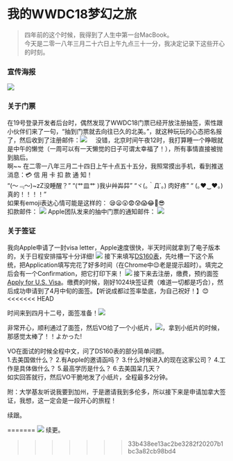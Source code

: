 # 我的WWDC18梦幻之旅

> 四年前的这个时候，我得到了人生中第一台MacBook。  
> 今天是二零一八年三月二十六日上午九点三十一分，我决定记录下这些开心的时刻。

### 宣传海报
![](images/wwdc18.png)

### 关于门票
在19号登录开发者后台时，偶然发现了WWDC18门票已经开放注册抽签，索性跟小伙伴们来了一句，“抽到门票就去向往已久的北美。”，就这种玩玩的心态把名报了，然后收到了注册邮件：![](images/03-19-2018-01.PNG)    
没错，北京时间午夜12时，我打算睡一个睁眼就是中午的懒觉（一周可以有一天懒觉的日子可谓太幸福了！），所有事情直接被抛到脑后。    
啊~~ 在二零一八年三月二十四日上午十点五十五分，我照常摸出手机，看到推送消息：💳 信 用 卡 扣 款 通 知！  
“(～﹃～)~zZ没睡醒？” “(艹皿艹 )我屮艸芔茻” “ヾ(｡｀Д´｡) 肉好疼” “ (｡♥‿♥｡)真的！！！！”     
如果有emoji表达心情可能是这样的： 😪😦😮😨😰😱😂🤣😎  
扣款邮件：
![](images/03-24-2018-01.JPG)
Apple团队发来的抽中门票的通知邮件：
![](images/03-24-2018-02.PNG)  

### 关于签证
我向Apple申请了一封visa letter，Apple速度很快，半天时间就拿到了电子版本的，关于日程安排描写十分详细!
![](images/visaLetter.JPG)
接下来填写[DS160表](https://ceac.state.gov/genniv/)，先吐槽一下这个系统，把Application填写完花了好多时间（在Chrome中😌老是提示超时）。填完之后会有一个Confirmation，把它打印下来！
![](images/DS160.JPG)
接下来去注册，缴费，预约面签[Apply for U.S. Visa](https://cgifederal.secure.force.com/)。缴费的时候，刚好1024块签证费（难道一切都是巧合），然后成功申请到了4月中旬的面签。【听说成都过签率垫底，为自己祝好！】😊
<<<<<<< HEAD

时间来到四月十二号，面签准备！![](images/04-12-2018-01.JPG)   

非常开心，顺利通过了面签，然后VO给了一个小纸片，![](images/04-12-2018-02.JPG)，拿到小纸片的时候，那感觉太棒了！！よかった!   

VO在面试的时候全程中文，问了DS160表的部分简单问题。   
1.去美国做什么？
2.有Apple的邀请函吗？
3.什么时候进入的现在这家公司？
4.工作是具体做什么？
5.最高学历是什么？ 
6.去美国呆几天？   
如实回答就行，然后VO干脆地发了小纸片，全程最多2分钟。   

附：大学基友听说我要到加州，于是邀请我到多伦多，所以接下来是申请加拿大签证，我想，这一定会是一段开心的旅程！   

续跟。


=======
![](images/Confirmation.JPG)
续更。
>>>>>>> 33b438ee13ac2be3282f20207b1bc3a82cb98bd4
